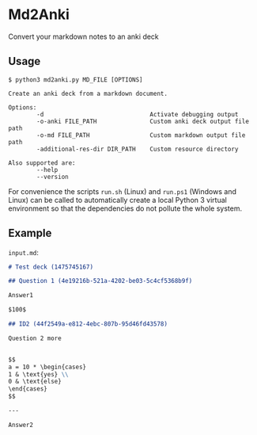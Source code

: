 # Md2Anki

Convert your markdown notes to an anki deck

## Usage

```text
$ python3 md2anki.py MD_FILE [OPTIONS]

Create an anki deck from a markdown document.

Options:
        -d                              Activate debugging output
        -o-anki FILE_PATH               Custom anki deck output file path
        -o-md FILE_PATH                 Custom markdown output file path
        -additional-res-dir DIR_PATH    Custom resource directory

Also supported are:
        --help
        --version
```

For convenience the scripts `run.sh` (Linux) and `run.ps1` (Windows and Linux) can be called to automatically create a local Python 3 virtual environment so that the dependencies do not pollute the whole system.

## Example

`input.md`:

```markdown
# Test deck (1475745167)

## Question 1 (4e19216b-521a-4202-be03-5c4cf5368b9f)

Answer1

$100$

## ID2 (44f2549a-e812-4ebc-807b-95d46fd43578)

Question 2 more


$$
a = 10 * \begin{cases}
1 & \text{yes} \\
0 & \text{else}
\end{cases}
$$

---

Answer2
```

